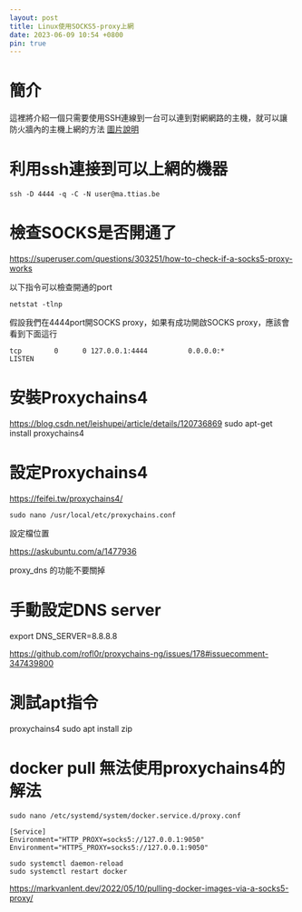 ```yaml
---
layout: post
title: Linux使用SOCKS5-proxy上網
date: 2023-06-09 10:54 +0800
pin: true
---
```


# 簡介
這裡將介紹一個只需要使用SSH連線到一台可以連到對網網路的主機，就可以讓防火牆內的主機上網的方法
[圖片說明](https://ma.ttias.be/socks-proxy-linux-ssh-bypass-content-filters/)

# 利用ssh連接到可以上網的機器
```shell
ssh -D 4444 -q -C -N user@ma.ttias.be
```
# 檢查SOCKS是否開通了
https://superuser.com/questions/303251/how-to-check-if-a-socks5-proxy-works

以下指令可以檢查開通的port
```shell
netstat -tlnp
```
假設我們在4444port開SOCKS proxy，如果有成功開啟SOCKS proxy，應該會看到下面這行
```shell
tcp        0      0 127.0.0.1:4444          0.0.0.0:*               LISTEN  
```

# 安裝Proxychains4
https://blog.csdn.net/leishupei/article/details/120736869
sudo apt-get install proxychains4

# 設定Proxychains4
https://feifei.tw/proxychains4/  

`sudo nano /usr/local/etc/proxychains.conf`

設定檔位置


https://askubuntu.com/a/1477936

proxy_dns 的功能不要關掉

# 手動設定DNS server
export DNS_SERVER=8.8.8.8

https://github.com/rofl0r/proxychains-ng/issues/178#issuecomment-347439800

# 測試apt指令
proxychains4 sudo apt install zip

# docker pull 無法使用proxychains4的解法
`sudo nano /etc/systemd/system/docker.service.d/proxy.conf`

```
[Service]
Environment="HTTP_PROXY=socks5://127.0.0.1:9050"
Environment="HTTPS_PROXY=socks5://127.0.0.1:9050"
```

```shell
sudo systemctl daemon-reload
sudo systemctl restart docker
```

https://markvanlent.dev/2022/05/10/pulling-docker-images-via-a-socks5-proxy/


